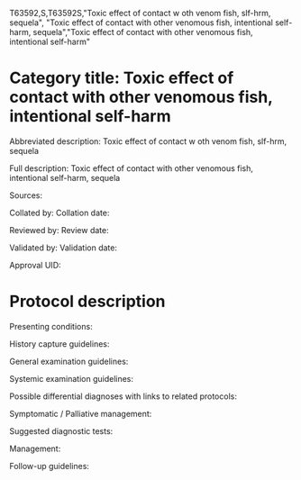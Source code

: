 T63592,S,T63592S,"Toxic effect of contact w oth venom fish, slf-hrm, sequela", "Toxic effect of contact with other venomous fish, intentional self-harm, sequela","Toxic effect of contact with other venomous fish, intentional self-harm"
# Category title: Toxic effect of contact with other venomous fish, intentional self-harm

Abbreviated description: Toxic effect of contact w oth venom fish, slf-hrm, sequela

Full description: Toxic effect of contact with other venomous fish, intentional self-harm, sequela

Sources:

Collated by:
Collation date:

Reviewed by:
Review date:

Validated by:
Validation date:

Approval UID:

# Protocol description

Presenting conditions:

History capture guidelines:

General examination guidelines:

Systemic examination guidelines:

Possible differential diagnoses with links to related protocols:

Symptomatic / Palliative management:

Suggested diagnostic tests:

Management:

Follow-up guidelines:
